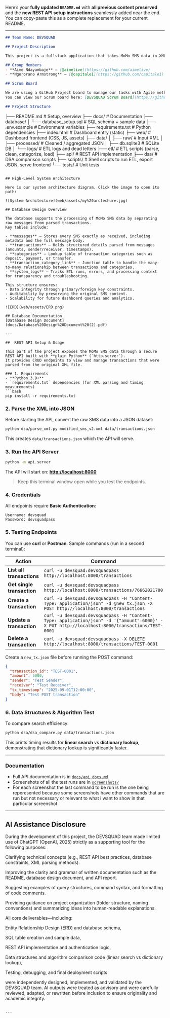 Here’s your **fully updated `README.md`** with **all previous content preserved** and the **new REST API setup instructions** seamlessly added near the end.
You can copy-paste this as a complete replacement for your current README.

---

```markdown
## Team Name: DEVSQUAD

## Project Description

This project is a fullstack application that takes MoMo SMS data in XML format, cleans and organizes it, then stores it in a database. The system categorizes transactions like deposits, withdrawals, and payments, making the data easier to understand. On top of that, it provides a simple dashboard interface where users can explore charts and insights to analyze their financial activity.

## Group Members
- **Aime Ndayambaje** – [@aimelive](https://github.com/aimelive)  
- **Ngororano Armstrong** – [@capitale1](https://github.com/capitale1)  

## Scrum Board

We are using a GitHub Project board to manage our tasks with Agile methodology.  
You can view our Scrum board here: [DEVSQUAD Scrum Board](https://github.com/users/aimelive/projects/2)

## Project Structure

```

├── README.md                        # Setup, overview
├── docs/                             # Documentation
├── database/
│   └── database\_setup.sql            # SQL schema + sample data
├── .env.example                      # Environment variables
├── requirements.txt                  # Python dependencies
├── index.html                         # Dashboard entry (static)
├── web/                               # Dashboard frontend (CSS, JS, assets)
├── data/
│   ├── raw/                           # Input XML
│   ├── processed/                      # Cleaned / aggregated JSON
│   ├── db.sqlite3                       # SQLite DB
│   └── logs/                            # ETL logs and dead letters
├── etl/                                 # ETL scripts (parse, clean, categorize, load)
├── api/                                 # REST API implementation
├── dsa/                                 # DSA comparison scripts
├── scripts/                             # Shell scripts to run ETL, export JSON, serve frontend
└── tests/                               # Unit tests

````

## High-Level System Architecture

Here is our system architecture diagram. Click the image to open its path:

![System Architecture](web/assets/my%20arctechure.jpg)

## Database Design Overview

The database supports the processing of MoMo SMS data by separating raw messages from parsed transactions.  
Key tables include:

- **messages** – Stores every SMS exactly as received, including metadata and the full message body.  
- **transactions** – Holds structured details parsed from messages (amounts, sender/receiver, timestamps).  
- **categories** – Lookup table of transaction categories such as deposit, payment, or transfer.  
- **transaction_category_link** – Junction table to handle the many-to-many relationship between transactions and categories.  
- **system_logs** – Tracks ETL runs, errors, and processing context for transparency and troubleshooting.

This structure ensures:
- Data integrity through primary/foreign key constraints.  
- Auditability by preserving the original SMS content.  
- Scalability for future dashboard queries and analytics.

![ERD](web/assets/ERD.png)

## Database Documentation
[Database Design Document](docs/Database%20Design%20Document%20(2).pdf)

---

##  REST API Setup & Usage

This part of the project exposes the MoMo SMS data through a secure REST API built with **plain Python** (`http.server`).  
It provides CRUD endpoints to view and manage transactions that were parsed from the original XML file.

### 1️. Requirements
- **Python 3.9+**
- `requirements.txt` dependencies (for XML parsing and timing measurements)
```bash
pip install -r requirements.txt
````

### 2️. Parse the XML into JSON

Before starting the API, convert the raw SMS data into a JSON dataset:

```bash
python dsa/parse_xml.py modified_sms_v2.xml data/transactions.json
```

This creates `data/transactions.json` which the API will serve.

### 3️. Run the API Server

```bash
python -m api.server
```

The API will start on:
 **[http://localhost:8000](http://localhost:8000)**

> Keep this terminal window open while you test the endpoints.

### 4️. Credentials

All endpoints require **Basic Authentication**:

```
Username: devsquad
Password: devsquadpass
```

### 5️. Testing Endpoints

You can use **curl** or **Postman**.
Sample commands (run in a second terminal):

| Action                     | Command                                                                                                                                      |
| -------------------------- | -------------------------------------------------------------------------------------------------------------------------------------------- |
| **List all transactions**  | `curl -u devsquad:devsquadpass http://localhost:8000/transactions`                                                                           |
| **Get single transaction** | `curl -u devsquad:devsquadpass http://localhost:8000/transactions/76662021700`                                                               |
| **Create a transaction**   | `curl -u devsquad:devsquadpass -H "Content-Type: application/json" -d @new_tx.json -X POST http://localhost:8000/transactions`               |
| **Update a transaction**   | `curl -u devsquad:devsquadpass -H "Content-Type: application/json" -d '{"amount":6000}' -X PUT http://localhost:8000/transactions/TEST-0001` |
| **Delete a transaction**   | `curl -u devsquad:devsquadpass -X DELETE http://localhost:8000/transactions/TEST-0001`                                                       |

Create a `new_tx.json` file before running the POST command:

```json
{
  "transaction_id": "TEST-0001",
  "amount": 5000,
  "sender": "Test Sender",
  "receiver": "Test Receiver",
  "tx_timestamp": "2025-09-01T12:00:00",
  "body": "Test POST transaction"
}
```

### 6️. Data Structures & Algorithm Test

To compare search efficiency:

```bash
python dsa/dsa_compare.py data/transactions.json
```

This prints timing results for **linear search** vs **dictionary lookup**, demonstrating that dictionary lookup is significantly faster.

---

###  Documentation

* Full API documentation is in [`docs/api_docs.md`](docs/api_docs.md)
* Screenshots of all the test runs are in [`screenshots/`](screenshots/)
* For each screenshot the last command to be run is the one being reperesented because some screenshots have other commands that are run but not necessary or relevant to what i want to show in that particular screenshot

---

## AI Assistance Disclosure

During the development of this project, the DEVSQUAD team made limited use of ChatGPT (OpenAI, 2025) strictly as a supporting tool for the following purposes:

Clarifying technical concepts (e.g., REST API best practices, database constraints, XML parsing methods).

Improving the clarity and grammar of written documentation such as the README, database design document, and API report.

Suggesting examples of query structures, command syntax, and formatting of code comments.

Providing guidance on project organization (folder structure, naming conventions) and summarizing ideas into human-readable explanations.

All core deliverables—including:

Entity Relationship Design (ERD) and database schema,

SQL table creation and sample data,

REST API implementation and authentication logic,

Data structures and algorithm comparison code (linear search vs dictionary lookup),

Testing, debugging, and final deployment scripts

were independently designed, implemented, and validated by the DEVSQUAD team.
AI outputs were treated as advisory and were carefully reviewed, adapted, or rewritten before inclusion to ensure originality and academic integrity.

```

---

```
